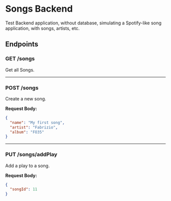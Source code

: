 # Songs Backend

Test Backend application, without database, simulating a Spotify-like song application, with songs, artists, etc.

## Endpoints

### GET /songs

Get all Songs.

---

### POST /songs

Create a new song.

**Request Body:**

```json
{
  "name": "My first song",
  "artist": "Fabrizio",
  "album": "FO35"
}
```

---

### PUT /songs/addPlay

Add a play to a song.

**Request Body:**

```json
{
  "songId": 11
}
```
